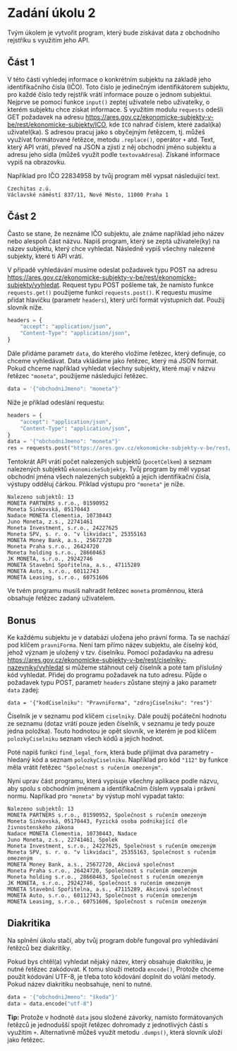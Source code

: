 # Zadání úkolu 2

Tvým úkolem je vytvořit program, který bude získávat data z obchodního rejstříku s využitím jeho API.

## Část 1

V této části vyhledej informace o konkrétním subjektu na základě jeho identifikačního čísla (IČO). Toto číslo je jedinečným identifikátorem subjektu, pro každé číslo tedy rejstřík vrátí informace pouze o jednom subjektui. Nejprve se pomocí funkce `input()` zeptej uživatele nebo uživatelky, o kterém subjektu chce získat informace. S využitím modulu `requests` odešli GET požadavek na adresu https://ares.gov.cz/ekonomicke-subjekty-v-be/rest/ekonomicke-subjekty/ICO, kde `ICO` nahraď číslem, které zadal(ka) uživatel(ka). S adresou pracuj jako s obyčejným řetězcem, tj. můžeš využívat formátované řetězce, metodu `.replace()`, operátor `+` atd. Text, který API vrátí, převeď na JSON a zjisti z něj obchodní jméno subjektu a adresu jeho sídla (můžeš využít podle `textovaAdresa`). Získané informace vypiš na obrazovku.

Například pro IČO 22834958 by tvůj program měl vypsat následující text.

```
Czechitas z.ú.
Václavské náměstí 837/11, Nové Město, 11000 Praha 1
```

## Část 2

Často se stane, že neznáme IČO subjektu, ale známe například jeho název nebo alespoň část názvu. Napiš program, který se zeptá uživatele(ky) na název subjektu, který chce vyhledat. Následně vypiš všechny nalezené subjekty, které ti API vrátí.

V případě vyhledávání musíme odeslat požadavek typu POST na adresu https://ares.gov.cz/ekonomicke-subjekty-v-be/rest/ekonomicke-subjekty/vyhledat. Request typu POST pošleme tak, že namísto funkce `requests.get()` použijeme funkci `requests.post()`. K requestu musíme přidat hlavičku (parametr `headers`), který určí formát výstupních dat. Použij slovník níže.

```py
headers = {
    "accept": "application/json",
    "Content-Type": "application/json",
}
```

Dále přidáme parametr `data`, do kterého vložíme řetězec, který definuje, co chceme vyhledávat. Data vkládáme jako řetězec, který má JSON formát. Pokud chceme například vyhledat všechny subjekty, které mají v názvu řetězec `"moneta"`, použijeme následující řetězec.

```py
data = '{"obchodniJmeno": "moneta"}'
```

Níže je příklad odeslání requestu:

```py
headers = {
    "accept": "application/json",
    "Content-Type": "application/json",
}
data = '{"obchodniJmeno": "moneta"}'
res = requests.post("https://ares.gov.cz/ekonomicke-subjekty-v-be/rest/ekonomicke-subjekty/vyhledat", headers=headers, data=data)
```

Tentokrát API vrátí počet nalezených subjektů (`pocetCelkem`) a seznam nalezených subjektů `ekonomickeSubjekty`. Tvůj program by měl vypsat obchodní jména všech nalezených subjektů a jejich identifikační čísla, výstupy odděluj čárkou. Příklad výstupu pro `"moneta"` je níže.

```
Nalezeno subjektů: 13
MONETA PARTNERS s.r.o., 01590952
Moneta Sinkovská, 05170443
Nadace MONETA Clementia, 10730443
Juno Moneta, z.s., 22741461
Moneta Investment, s.r.o., 24227625
Moneta SPV, s. r. o. "v likvidaci", 25355163
MONETA Money Bank, a.s., 25672720
Moneta Praha s.r.o., 26424720
Moneta holding s.r.o., 28660463
JK MONETA, s.r.o., 29242746
MONETA Stavební Spořitelna, a.s., 47115289
MONETA Auto, s.r.o., 60112743
MONETA Leasing, s.r.o., 60751606
```

Ve tvém programu musíš nahradit řetězec `moneta` proměnnou, která obsahuje řetězec zadaný uživatelem.

## Bonus

Ke každému subjektu je v databázi uložena jeho právní forma. Ta se nachází pod klíčem `pravniForma`. Není tam přímo název subjektu, ale číselný kód, jehož význam je uložený v tzv. číselníku. Pomocí požadavku na adresu https://ares.gov.cz/ekonomicke-subjekty-v-be/rest/ciselniky-nazevniky/vyhledat si můžeme stáhnout celý číselník a poté tam příslušný kód vyhledat. Přidej do programu požadavek na tuto adresu. Půjde o požadavek typu POST, parametr `headers` zůstane stejný a jako parametr `data` zadej:

```
data = '{"kodCiselniku": "PravniForma", "zdrojCiselniku": "res"}'
```

Číselník je v seznamu pod klíčem `ciselniky`. Dále použij počáteční hodnotu ze seznamu (dotaz vrátí pouze jeden číselník, v seznamu je tedy pouze jedna položka). Touto hodnotou je opět slovník, ve kterém je pod klíčem `polozkyCiselniku` seznam všech kódů a jejich hodnot.

Poté napiš funkci `find_legal_form`, která bude přijímat dva parametry - hledaný kód a seznam `polozkyCiselniku`. Například pro kód `"112"` by funkce měla vrátit řetězec `"Společnost s ručením omezeným"`.

Nyní uprav část programu, která vypisuje všechny aplikace podle názvu, aby spolu s obchodním jménem a identifikačním číslem vypsala i právní normu. Napříkad pro `"moneta"` by výstup mohl vypadat takto:

```
Nalezeno subjektů: 13
MONETA PARTNERS s.r.o., 01590952, Společnost s ručením omezeným
Moneta Sinkovská, 05170443, Fyzická osoba podnikající dle živnostenského zákona
Nadace MONETA Clementia, 10730443, Nadace
Juno Moneta, z.s., 22741461, Spolek
Moneta Investment, s.r.o., 24227625, Společnost s ručením omezeným
Moneta SPV, s. r. o. "v likvidaci", 25355163, Společnost s ručením omezeným
MONETA Money Bank, a.s., 25672720, Akciová společnost
Moneta Praha s.r.o., 26424720, Společnost s ručením omezeným
Moneta holding s.r.o., 28660463, Společnost s ručením omezeným
JK MONETA, s.r.o., 29242746, Společnost s ručením omezeným
MONETA Stavební Spořitelna, a.s., 47115289, Akciová společnost
MONETA Auto, s.r.o., 60112743, Společnost s ručením omezeným
MONETA Leasing, s.r.o., 60751606, Společnost s ručením omezeným
```

## Diakritika

Na splnění úkolu stačí, aby tvůj program dobře fungoval pro vyhledávání řetězců bez diakritiky.

Pokud bys chtěl(a) vyhledat nějaký název, který obsahuje diakritiku, je nutné řetězec zakódovat. K tomu slouží metoda `encode()`, Protože chceme použít kódování UTF-8, je třeba toto kódování doplnit do volání metody. Pokud název diakritiku neobsahuje, není to nutné.

```py
data = '{"obchodniJmeno": "škoda"}'
data = data.encode("utf-8")
```

**Tip:** Protože v hodnotě `data` jsou složené závorky, namísto formátovaných řetězců je jednodušší spojit řetězec dohromady z jednotlivých částí s využitím `+`. Alternativně můžeš využít metodu `.dumps()`, která slovník uloží jako řetězec.